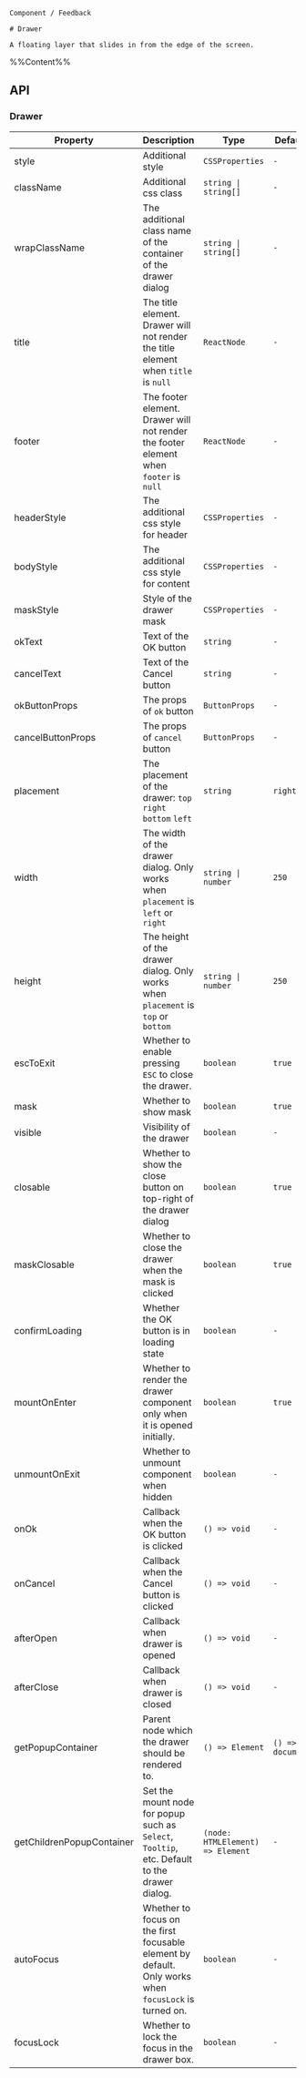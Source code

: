 `````
Component / Feedback

# Drawer

A floating layer that slides in from the edge of the screen.
`````

%%Content%%

## API

### Drawer

|Property|Description|Type|DefaultValue|Version|
|---|---|---|---|---|
|style|Additional style|`CSSProperties`|`-`|-|
|className|Additional css class|`string \| string[]`|`-`|-|
|wrapClassName|The additional class name of the container of the drawer dialog|`string \| string[]`|`-`|-|
|title|The title element. Drawer will not render the title element when `title` is `null`|`ReactNode`|`-`|-|
|footer|The footer element. Drawer will not render the footer element when `footer` is `null`|`ReactNode`|`-`|-|
|headerStyle|The additional css style for header|`CSSProperties`|`-`|2.9.0|
|bodyStyle|The additional css style for content|`CSSProperties`|`-`|2.9.0|
|maskStyle|Style of the drawer mask|`CSSProperties`|`-`|-|
|okText|Text of the OK button|`string`|`-`|-|
|cancelText|Text of the Cancel button|`string`|`-`|-|
|okButtonProps|The props of `ok` button|`ButtonProps`|`-`|2.26.0|
|cancelButtonProps|The props of `cancel` button|`ButtonProps`|`-`|2.26.0|
|placement|The placement of the drawer: `top` `right` `bottom` `left`|`string`|`right`|-|
|width|The width of the drawer dialog. Only works when `placement` is `left` or `right`|`string \| number`|`250`|-|
|height|The height of the drawer dialog. Only works when `placement` is `top` or `bottom`|`string \| number`|`250`|-|
|escToExit|Whether to enable pressing `ESC` to close the drawer.|`boolean`|`true`|2.10.0|
|mask|Whether to show mask|`boolean`|`true`|-|
|visible|Visibility of the drawer|`boolean`|`-`|-|
|closable|Whether to show the close button on top-right of the drawer dialog|`boolean`|`true`|-|
|maskClosable|Whether to close the drawer when the mask is clicked|`boolean`|`true`|-|
|confirmLoading|Whether the OK button is in loading state|`boolean`|`-`|-|
|mountOnEnter|Whether to render the drawer component only when it is opened initially.|`boolean`|`true`|-|
|unmountOnExit|Whether to unmount component when hidden|`boolean`|`-`|-|
|onOk|Callback when the OK button is clicked|`() => void`|`-`|-|
|onCancel|Callback when the Cancel button is clicked|`() => void`|`-`|-|
|afterOpen|Callback when drawer is opened|`() => void`|`-`|-|
|afterClose|Callback when drawer is closed|`() => void`|`-`|-|
|getPopupContainer|Parent node which the drawer should be rendered to.|`() => Element`|`() => document.body`|-|
|getChildrenPopupContainer|Set the mount node for popup such as `Select`, `Tooltip`, etc. Default to the drawer dialog.|`(node: HTMLElement) => Element`|`-`|-|
|autoFocus|Whether to focus on the first focusable element by default. Only works when `focusLock` is turned on.|`boolean`|`-`|2.13.0|
|focusLock|Whether to lock the focus in the drawer box.|`boolean`|`-`|2.13.0|
